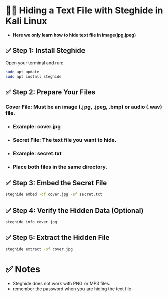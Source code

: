 # 🕵️‍♂️ Hiding a Text File with Steghide in Kali Linux
- **Here we only learn how to hide text file in image(jpg,jpeg)**
## ✅ Step 1: Install Steghide

Open your terminal and run:

```bash
sudo apt update
sudo apt install steghide
```
## ✅ Step 2: Prepare Your Files
### Cover File: Must be an image (.jpg, .jpeg, .bmp) or audio (.wav) file.

- ### Example: cover.jpg
- ### Secret File: The text file you want to hide.
- ### Example: secret.txt
- ### Place both files in the same directory.

## ✅ Step 3: Embed the Secret File
```bash
steghide embed -cf cover.jpg -ef secret.txt
```
## ✅ Step 4: Verify the Hidden Data (Optional)
```bash
steghide info cover.jpg
```
## ✅ Step 5: Extract the Hidden File

```bash
steghide extract -sf cover.jpg
```

# ✅ Notes
- Steghide does not work with PNG or MP3 files.
- remember the password when you are hiding the text file 
